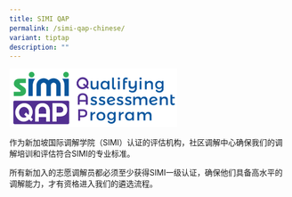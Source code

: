 ```yaml
---
title: SIMI QAP
permalink: /simi-qap-chinese/
variant: tiptap
description: ""
---
```

<p></p>
<div class="isomer-image-wrapper">
<img style="width: 60%;" height="auto" width="100%" alt="" src="/images/1544584969835.png">
</div>
<p>作为新加坡国际调解学院（SIMI）认证的评估机构，社区调解中心确保我们的调解培训和评估符合SIMI的专业标准。</p>
<p>所有新加入的志愿调解员都必须至少获得SIMI一级认证，确保他们具备高水平的调解能力，才有资格进入我们的遴选流程。</p>